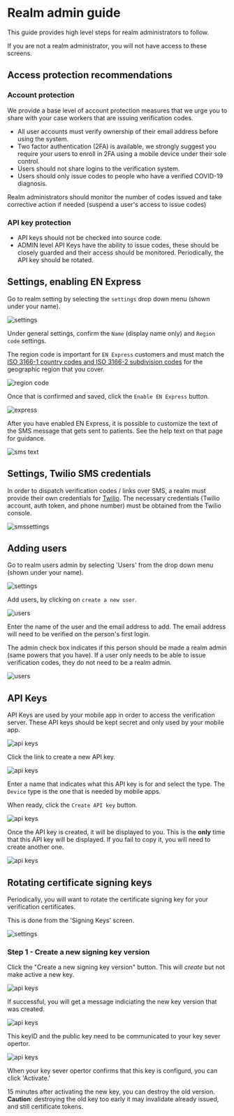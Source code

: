 # Realm admin guide

This guide provides high level steps for realm administrators to follow.

If you are not a realm administrator, you will not have access to these screens.

## Access protection recommendations

### Account protection

We provide a base level of account protection measures that we urge you to share with your case workers that are issuing verification codes.

* All user accounts must verify ownership of their email address before using the system.
* Two factor authentication (2FA) is available, we strongly suggest you require your users to enroll in 2FA
  using a mobile device under their sole control.
* Users should not share logins to the verification system.
* Users should only issue codes to people who have a verified COVID-19 diagnosis.

Realm administrators should monitor the number of codes issued and take corrective action if needed (suspend a user's access to issue codes)

### API key protection

* API keys should not be checked into source code.
* ADMIN level API Keys have the ability to issue codes, these should be closely guarded and their access should be monitored. Periodically, the API key should be rotated.


## Settings, enabling EN Express

Go to realm setting by selecting the `settings` drop down menu (shown under your name).

![settings](images/admin/settings01.png "Click on your name and select 'settings'")

Under general settings, confirm the `Name` (display name only) and `Region code` settings.

The region code is important for `EN Express` customers and must match the
[ISO 3166-1 country codes and ISO 3166-2 subdivision codes](https://en.wikipedia.org/wiki/List_of_ISO_3166_country_codes)
for the geographic region that you cover.

![region code](images/admin/settings02.png "Confirm your region code")

Once that is confirmed and saved, click the `Enable EN Express` button.

![express](images/admin/settings03.png "Enable EN Express")

After you have enabled EN Express, it is possible to customize the text of the SMS message that gets sent to patients.
See the help text on that page for guidance.

![sms text](images/admin/settings04.png "SMS Template")

## Settings, Twilio SMS credentials

In order to dispatch verification codes / links over SMS, a realm must provide their own
credentials for [Twilio](https://www.twilio.com/). The necessary credentials (Twilio account, auth token, and phone number)
must be obtained from the Twilio console.

![smssettings](images/admin/sms01.png "SMS settings")

## Adding users

Go to realm users admin by selecting 'Users' from the drop down menu (shown under your name).

![settings](images/admin/settings01.png "Click on your name and select 'Users'")

Add users, by clicking on `create a new user`.

![users](images/admin/users01.png "User listing")

Enter the name of the user and the email address to add. The email address will need to be verified on the person's first login.

The admin check box indicates if this person should be made a realm admin (same powers that you have).
If a user only needs to be able to issue verification codes, they do not need to be a realm admin.

![users](images/admin/users02.png "User listing")

## API Keys

API Keys are used by your mobile app in order to access the verification server.
These API keys should be kept secret and only used by your mobile app.

![api keys](images/admin/settings01.png "Click on your name and select 'API Keys'")

Click the link to create a new API key.

![api keys](images/admin/apikeys01.png "Click on create a new API key")

Enter a name that indicates what this API key is for and select the type.
The `Device` type is the one that is needed by mobile apps.

When ready, click the `Create API key` button.

![api keys](images/admin/apikeys02.png "Create API key")

Once the API key is created, it will be displayed to you.
This is the __only__ time that this API key will be displayed.
If you fail to copy it, you will need to create another one.

![api keys](images/admin/apikeys03.png "API key created")

## Rotating certificate signing keys

Periodically, you will want to rotate the certificate signing key for your verification certificates.

This is done from the 'Signing Keys' screen.

![settings](images/admin/settings01.png "Click on your name and select 'Signing Keys'")

### Step 1 - Create a new signing key version

Click the "Create a new signing key version" button. This will _create_ but not make active a new key.

![api keys](images/admin/keys01.png "API key created")

If successful, you will get a message indiciating the new key version that was created.

![api keys](images/admin/keys02.png "successful")

This keyID and the public key need to be communicated to your key sever opertor.

![api keys](images/admin/keys03.png "successful")

When your key sever opertor confirms that this key is configurd, you can click 'Activate.'

15 minutes after activating the new key, you can destroy the old version.
__Caution__: destroying the old key too early it may invalidate already issued, and still certificate tokens.
